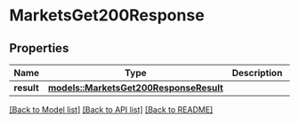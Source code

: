 # MarketsGet200Response

## Properties

Name | Type | Description | Notes
------------ | ------------- | ------------- | -------------
**result** | [**models::MarketsGet200ResponseResult**](_markets_get_200_response_result.md) |  | 

[[Back to Model list]](../README.md#documentation-for-models) [[Back to API list]](../README.md#documentation-for-api-endpoints) [[Back to README]](../README.md)



